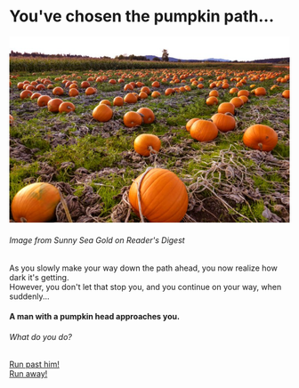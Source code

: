 # You've chosen the pumpkin path...
![Patch](pumpkin-patch.jpg)  
###### Image from Sunny Sea Gold on Reader's Digest  
As you slowly make your way down the path ahead, you now realize how dark it's getting.  
However, you don't let that stop you, and you continue on your way, when suddenly...  
#### A man with a pumpkin head approaches you.  
###### What do you do?

[Run past him!](darkness.md)  
[Run away!](../lost.md)